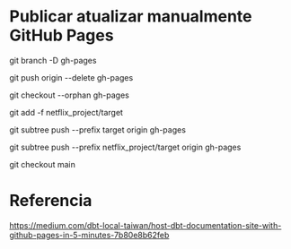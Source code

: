 # Publicar atualizar manualmente GitHub Pages
  
git branch -D gh-pages  

git push origin --delete gh-pages  
  
git checkout --orphan gh-pages  

git add -f  netflix_project/target  
  
git subtree push --prefix target origin gh-pages  

git subtree push --prefix netflix_project/target origin gh-pages  

git checkout main  

# Referencia
https://medium.com/dbt-local-taiwan/host-dbt-documentation-site-with-github-pages-in-5-minutes-7b80e8b62feb
